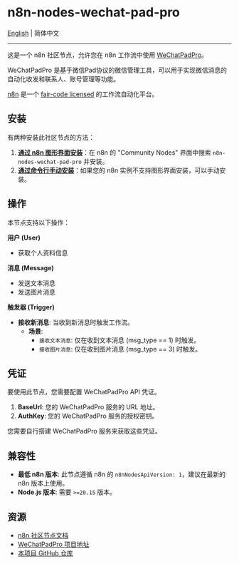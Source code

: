 # n8n-nodes-wechat-pad-pro

[English](./README.en.md) | 简体中文

---

这是一个 n8n 社区节点，允许您在 n8n 工作流中使用 [WeChatPadPro](https://github.com/WeChatPadPro/WeChatPadPro)。

WeChatPadPro 是基于微信Pad协议的微信管理工具，可以用于实现微信消息的自动化收发和联系人、账号管理等功能。

[n8n](https://n8n.io/) 是一个 [fair-code licensed](https://docs.n8n.io/reference/license/) 的工作流自动化平台。

## 安装

有两种安装此社区节点的方法：

1.  **[通过 n8n 图形界面安装](https://docs.n8n.io/integrations/community-nodes/installation/gui-install/)**：在 n8n 的 "Community Nodes" 界面中搜索 `n8n-nodes-wechat-pad-pro` 并安装。
2.  **[通过命令行手动安装](https://docs.n8n.io/integrations/community-nodes/installation/manual-install/)**：如果您的 n8n 实例不支持图形界面安装，可以手动安装。

## 操作

本节点支持以下操作：

**用户 (User)**
*   获取个人资料信息

**消息 (Message)**
*   发送文本消息
*   发送图片消息

**触发器 (Trigger)**
*   **接收新消息**: 当收到新消息时触发工作流。
    *   **场景**:
        *   `接收文本消息`: 仅在收到文本消息 (msg_type == 1) 时触发。
        *   `接收图片消息`: 仅在收到图片消息 (msg_type == 3) 时触发。

## 凭证

要使用此节点，您需要配置 WeChatPadPro API 凭证。

1.  **BaseUrl**: 您的 WeChatPadPro 服务的 URL 地址。
2.  **AuthKey**: 您的 WeChatPadPro 服务的授权密钥。

您需要自行搭建 WeChatPadPro 服务来获取这些凭证。

## 兼容性

*   **最低 n8n 版本**: 此节点遵循 n8n 的 `n8nNodesApiVersion: 1`，建议在最新的 n8n 版本上使用。
*   **Node.js 版本**: 需要 `>=20.15` 版本。

## 资源

*   [n8n 社区节点文档](https://docs.n8n.io/integrations/#community-nodes)
*   [WeChatPadPro 项目地址](https://github.com/WeChatPadPro/WeChatPadPro)
*   [本项目 GitHub 仓库](https://github.com/LegendLeo/n8n-nodes-wechat-pad-pro)

